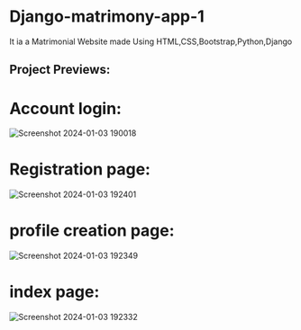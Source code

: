 # Django-matrimony-app-1
It ia a Matrimonial Website made Using HTML,CSS,Bootstrap,Python,Django
## Project Previews:
# Account login:
![Screenshot 2024-01-03 190018](https://github.com/rachitraj123/Django-matrimony-app-1/assets/104297435/5b7c01da-0941-4fd6-bae0-b6b2bffaee73)
# Registration page:
![Screenshot 2024-01-03 192401](https://github.com/rachitraj123/Django-matrimony-app-1/assets/104297435/e0deb58d-520e-464c-9e29-01240fcaec7e)
# profile creation page:
![Screenshot 2024-01-03 192349](https://github.com/rachitraj123/Django-matrimony-app-1/assets/104297435/396bf9d7-9563-4fcc-a2ac-4edc58804a4e)
# index page:
![Screenshot 2024-01-03 192332](https://github.com/rachitraj123/Django-matrimony-app-1/assets/104297435/0f1e1db9-8237-4fb4-bed0-54c68de96461)

